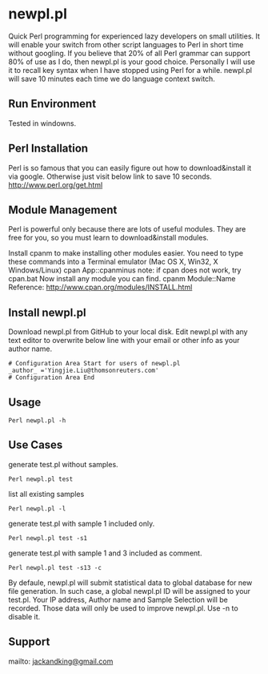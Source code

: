 newpl.pl
=====
Quick Perl programming for experienced lazy developers on small utilities. It will enable your switch from other script languages to Perl in short time without googling. If you believe that 20% of all Perl grammar can support 80% of use as I do, then newpl.pl is your good choice. Personally I will use it to recall key syntax when I have stopped using Perl for a while. newpl.pl will save 10 minutes each time we do language context switch.

Run Environment
---------------
Tested in windowns.

Perl Installation
-----------------
Perl is so famous that you can easily figure out how to download&install it via google. Otherwise just visit below link to save 10 seconds.
    http://www.perl.org/get.html

Module Management
-----------------
Perl is powerful only because there are lots of useful modules. They are free for you, so you must learn to download&install modules.

Install cpanm to make installing other modules easier. You need to type these commands into a Terminal emulator (Mac OS X, Win32, X Windows/Linux)
    cpan App::cpanminus
note: if cpan does not work, try cpan.bat Now install any module you can find.
    cpanm Module::Name
Reference: http://www.cpan.org/modules/INSTALL.html


Install newpl.pl
----------------
Download newpl.pl from GitHub to your local disk. Edit newpl.pl with any text editor to overwrite below line with your email or other info as your author name.

    # Configuration Area Start for users of newpl.pl
    _author_ ='Yingjie.Liu@thomsonreuters.com'
    # Configuration Area End

Usage
-----

    Perl newpl.pl -h

Use Cases
-------
generate test.pl without samples.

    Perl newpl.pl test

list all existing samples

    Perl newpl.pl -l

generate test.pl with sample 1 included only.

    Perl newpl.pl test -s1

generate test.pl with sample 1 and 3 included as comment.

    Perl newpl.pl test -s13 -c

By defaule, newpl.pl will submit statistical data to global database for new file generation. In such case, a global newpl.pl ID will be assigned to your test.pl. Your IP address, Author name and Sample Selection will be recorded. Those data will only be used to improve newpl.pl. Use -n to disable it.

Support
-------
mailto: jackandking@gmail.com

